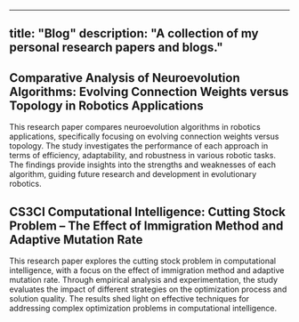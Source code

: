 
---
title: "Blog"
description: "A collection of my personal research papers and blogs."
---
## Comparative Analysis of Neuroevolution Algorithms: Evolving Connection Weights versus Topology in Robotics Applications

This research paper compares neuroevolution algorithms in robotics applications, specifically focusing on evolving connection weights versus topology. The study investigates the performance of each approach in terms of efficiency, adaptability, and robustness in various robotic tasks. The findings provide insights into the strengths and weaknesses of each algorithm, guiding future research and development in evolutionary robotics.

## CS3CI Computational Intelligence: Cutting Stock Problem – The Effect of Immigration Method and Adaptive Mutation Rate

This research paper explores the cutting stock problem in computational intelligence, with a focus on the effect of immigration method and adaptive mutation rate. Through empirical analysis and experimentation, the study evaluates the impact of different strategies on the optimization process and solution quality. The results shed light on effective techniques for addressing complex optimization problems in computational intelligence.